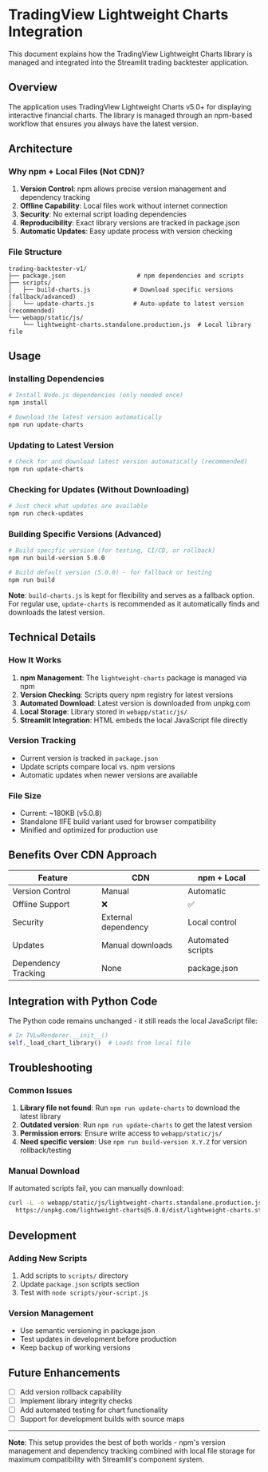 # TradingView Lightweight Charts Integration

This document explains how the TradingView Lightweight Charts library is managed and integrated into the Streamlit trading backtester application.

## Overview

The application uses TradingView Lightweight Charts v5.0+ for displaying interactive financial charts. The library is managed through an npm-based workflow that ensures you always have the latest version.

## Architecture

### Why npm + Local Files (Not CDN)?

1. **Version Control**: npm allows precise version management and dependency tracking
2. **Offline Capability**: Local files work without internet connection
3. **Security**: No external script loading dependencies
4. **Reproducibility**: Exact library versions are tracked in package.json
5. **Automatic Updates**: Easy update process with version checking

### File Structure

```
trading-backtester-v1/
├── package.json                    # npm dependencies and scripts
├── scripts/
│   ├── build-charts.js            # Download specific versions (fallback/advanced)
│   └── update-charts.js           # Auto-update to latest version (recommended)
└── webapp/static/js/
    └── lightweight-charts.standalone.production.js  # Local library file
```

## Usage

### Installing Dependencies

```bash
# Install Node.js dependencies (only needed once)
npm install

# Download the latest version automatically
npm run update-charts
```

### Updating to Latest Version

```bash
# Check for and download latest version automatically (recommended)
npm run update-charts
```

### Checking for Updates (Without Downloading)

```bash
# Just check what updates are available
npm run check-updates
```

### Building Specific Versions (Advanced)

```bash
# Build specific version (for testing, CI/CD, or rollback)
npm run build-version 5.0.0

# Build default version (5.0.0) - for fallback or testing
npm run build
```

**Note**: `build-charts.js` is kept for flexibility and serves as a fallback option. For regular use, `update-charts` is recommended as it automatically finds and downloads the latest version.

## Technical Details

### How It Works

1. **npm Management**: The `lightweight-charts` package is managed via npm
2. **Version Checking**: Scripts query npm registry for latest versions
3. **Automated Download**: Latest version is downloaded from unpkg.com
4. **Local Storage**: Library stored in `webapp/static/js/`
5. **Streamlit Integration**: HTML embeds the local JavaScript file directly

### Version Tracking

- Current version is tracked in `package.json`
- Update scripts compare local vs. npm versions
- Automatic updates when newer versions are available

### File Size

- Current: ~180KB (v5.0.8)
- Standalone IIFE build variant used for browser compatibility
- Minified and optimized for production use

## Benefits Over CDN Approach

| Feature | CDN | npm + Local |
|---------|-----|-------------|
| Version Control | Manual | Automatic |
| Offline Support | ❌ | ✅ |
| Security | External dependency | Local control |
| Updates | Manual downloads | Automated scripts |
| Dependency Tracking | None | package.json |

## Integration with Python Code

The Python code remains unchanged - it still reads the local JavaScript file:

```python
# In TVLwRenderer.__init__()
self._load_chart_library()  # Loads from local file
```

## Troubleshooting

### Common Issues

1. **Library file not found**: Run `npm run update-charts` to download the latest library
2. **Outdated version**: Run `npm run update-charts` to get the latest version
3. **Permission errors**: Ensure write access to `webapp/static/js/`
4. **Need specific version**: Use `npm run build-version X.Y.Z` for version rollback/testing

### Manual Download

If automated scripts fail, you can manually download:

```bash
curl -L -o webapp/static/js/lightweight-charts.standalone.production.js \
  https://unpkg.com/lightweight-charts@5.0.0/dist/lightweight-charts.standalone.production.js
```

## Development

### Adding New Scripts

1. Add scripts to `scripts/` directory
2. Update `package.json` scripts section
3. Test with `node scripts/your-script.js`

### Version Management

- Use semantic versioning in package.json
- Test updates in development before production
- Keep backup of working versions

## Future Enhancements

- [ ] Add version rollback capability
- [ ] Implement library integrity checks
- [ ] Add automated testing for chart functionality
- [ ] Support for development builds with source maps

---

**Note**: This setup provides the best of both worlds - npm's version management and dependency tracking combined with local file storage for maximum compatibility with Streamlit's component system.
